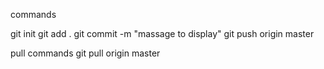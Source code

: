 commands 

git init
git add .
git commit -m "massage to display"
git push origin master

pull commands 
git pull origin master
